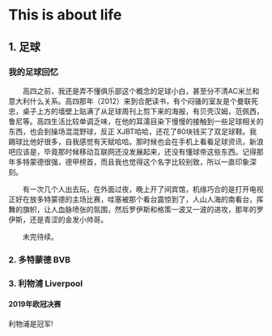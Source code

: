 # This is about life

## 1. 足球

### 我的足球回忆  

　　高四之前，我还是弄不懂俱乐部这个概念的足球小白，甚至分不清AC米兰和意大利什么关系。高四那年（2012）来到合肥读书，有个闷骚的室友是个曼联死忠，桌子上方的墙壁上贴满了从足球周刊上剪下来的海报，有贝壳汉姆，范佩西，鲁尼等。高四生活比较单调乏味，在他的耳濡目染下慢慢的接触到一些足球相关的东西，也会到操场混混野球，反正 XJBT哈哈，还花了80块钱买了双足球鞋。我踢球比他好很多，自我感觉有天赋哈哈。那时候也会在手机上看看足球资讯，新浪吧应该是，毕竟那时候移动互联网还没发展起来，还没有懂球帝这些东西。记得那年多特蒙德很强，德甲榜首，而且我也觉得这个名字比较别致，所以一直印象深刻。  

　　有一次几个人出去玩，在外面过夜，晚上开了间宾馆，机缘巧合的是打开电视正好在放多特蒙德的主场比赛，哇塞被那个看台震惊到了，人山人海的南看台，挥舞的旗帜，让人血脉喷张的氛围，然后罗伊斯和格策一波又一波的进攻，那年的罗伊斯，还是青涩的金发小帅哥。　　

　　未完待续。

### 2. 多特蒙德 BVB

### 3. 利物浦 Liverpool

#### 2019年欧冠决赛

利物浦是冠军!

<disqus/>